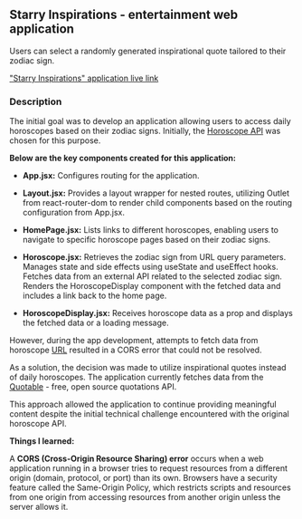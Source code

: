 ## **Starry Inspirations** - entertainment web application    

Users can select a randomly generated inspirational quote tailored to their zodiac sign.     
     
["Starry Inspirations" application live link](https://starry-inspirations.netlify.app/)   
           

 ### Description     
          
   The initial goal was to develop an application allowing users to access daily horoscopes based on their zodiac signs. Initially, the [Horoscope API](https://horoscope-app-api.vercel.app/) was chosen for this purpose.
            
**Below are the key components created for this application:**       
        
- **App.jsx:** Configures routing for the application.          
         
- **Layout.jsx:** Provides a layout wrapper for nested routes, utilizing Outlet from react-router-dom to render child components based on the routing configuration from App.jsx.       
        
- **HomePage.jsx:** Lists links to different horoscopes, enabling users to navigate to specific horoscope pages based on their zodiac signs.     
         
- **Horoscope.jsx:** Retrieves the zodiac sign from URL query parameters. Manages state and side effects using useState and useEffect hooks. Fetches data from an external API related to the selected zodiac sign. Renders the HoroscopeDisplay component with the fetched data and includes a link back to the home page.        
       
- **HoroscopeDisplay.jsx:** Receives horoscope data as a prop and displays the fetched data or a loading message.   

 However, during the app development, attempts to fetch data from  horoscope [URL](https://horoscope-app-api.vercel.app/api/v1/get-horoscope/daily?sign=sagittarius&day=TODAY) resulted in a CORS error that could not be resolved.    
           
 As a solution, the decision was made to utilize inspirational quotes instead of daily horoscopes. The application currently fetches data from the [Quotable](https://github.com/lukePeavey/quotable) - free, open source quotations API.             
       
This approach allowed the application to continue providing meaningful content despite the initial technical challenge encountered with the original horoscope API.           
            
          
           
**Things I learned:**                
     
A **CORS (Cross-Origin Resource Sharing) error** occurs when a web application running in a browser tries to request resources from a different origin (domain, protocol, or port) than its own. Browsers have a security feature called the Same-Origin Policy, which restricts scripts and resources from one origin from accessing resources from another origin unless the server allows it.

